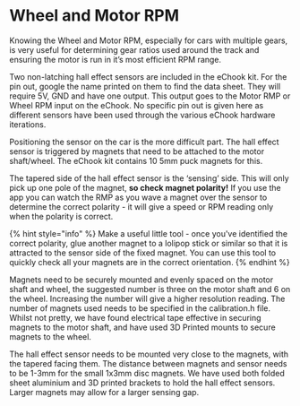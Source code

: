 # Wheel and Motor RPM

Knowing the Wheel and Motor RPM, especially for cars with multiple gears, is very useful for determining gear ratios used around the track and ensuring the motor is run in it’s most efficient RPM range.

Two non-latching hall effect sensors are included in the eChook kit. For the pin out, google the name printed on them to find the data sheet. They will require 5V, GND and have one output. This output goes to the Motor RMP or Wheel RPM input on the eChook. No specific pin out is given here as different sensors have been used through the various eChook hardware iterations.

Positioning the sensor on the car is the more difficult part. The hall effect sensor is triggered by magnets that need to be attached to the motor shaft/wheel. The eChook kit contains 10 5mm puck magnets for this.

The tapered side of the hall effect sensor is the ‘sensing’ side. This will only pick up one pole of the magnet, **so check magnet polarity!** If you use the app you can watch the RMP as you wave a magnet over the sensor to determine the correct polarity - it will give a speed or RPM reading only when the polarity is correct.

{% hint style="info" %}
Make a useful little tool - once you've identified the correct polarity, glue another magnet to a lolipop stick or similar so that it is attracted to the sensor side of the fixed magnet. You can use this tool to quickly check all your magnets are in the correct orientation.
{% endhint %}

Magnets need to be securely mounted and evenly spaced on the motor shaft and wheel, the suggested number is three on the motor shaft and 6 on the wheel. Increasing the number will give a higher resolution reading. The number of magnets used needs to be specified in the calibration.h file. Whilst not pretty, we have found electrical tape effective in securing magnets to the motor shaft, and have used 3D Printed mounts to secure magnets to the wheel.

The hall effect sensor needs to be mounted very close to the magnets, with the tapered facing them. The distance between magnets and sensor needs to be 1-3mm for the small 1x3mm disc magnets. We have used both folded sheet aluminium and 3D printed brackets to hold the hall effect sensors. Larger magnets may allow for a larger sensing gap.




